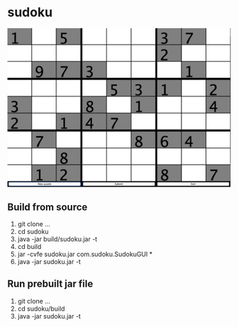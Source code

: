 # sudoku

![alt text](https://raw.githubusercontent.com/jn01674361/sudoku/master/board.png)


## Build from source

1. git clone ...
2. cd sudoku
3. java -jar build/sudoku.jar -t
4. cd build
5. jar -cvfe sudoku.jar com.sudoku.SudokuGUI *
6. java -jar sudoku.jar -t

## Run prebuilt jar file

1. git clone ...
2. cd sudoku/build
3. java -jar sudoku.jar -t



